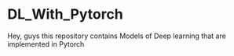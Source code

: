 # DL_With_Pytorch
Hey, guys this repository contains Models of Deep learning that are implemented in Pytorch
